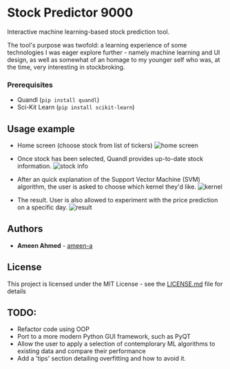 # Stock Predictor 9000
Interactive machine learning-based stock prediction tool.

The tool's purpose was twofold: a learning experience of some technologies I was eager explore further - namely machine learning and UI design, as well as somewhat of an homage to my younger self who was, at the time, very interesting in stockbroking. 


### Prerequisites

- Quandl (`pip install quandl`)
- Sci-Kit Learn (`pip install scikit-learn`)


## Usage example
- Home screen (choose stock from list of tickers)
![home screen](images/USAGE1.png)

- Once stock has been selected, Quandl provides up-to-date stock information.
![stock info](images/USAGE2.png)

- After an quick explanation of the Support Vector Machine (SVM) algorithm, the user is asked to choose which kernel they'd like. 
![kernel](images/USAGE3.png)

- The result. User is also allowed to experiment with the price prediction on a specific day. 
![result](images/USAGE4.png)




## Authors

* **Ameen Ahmed** - [ameen-a](https://github.com/ameen-a)


## License

This project is licensed under the MIT License - see the [LICENSE.md](LICENSE.md) file for details

## TODO:

- Refactor code using OOP
- Port to a more modern Python GUI framework, such as PyQT
- Allow the user to apply a selection of contemplorary ML algorithms to existing data and compare their performance
- Add a 'tips' section detailing overfitting and how to avoid it.

